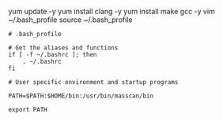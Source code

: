 yum update -y
yum install clang -y
yum install make gcc -y
vim ~/.bash_profile
source ~/.bash_profile
```
# .bash_profile

# Get the aliases and functions
if [ -f ~/.bashrc ]; then
	. ~/.bashrc
fi

# User specific environment and startup programs

PATH=$PATH:$HOME/bin:/usr/bin/masscan/bin

export PATH
```

